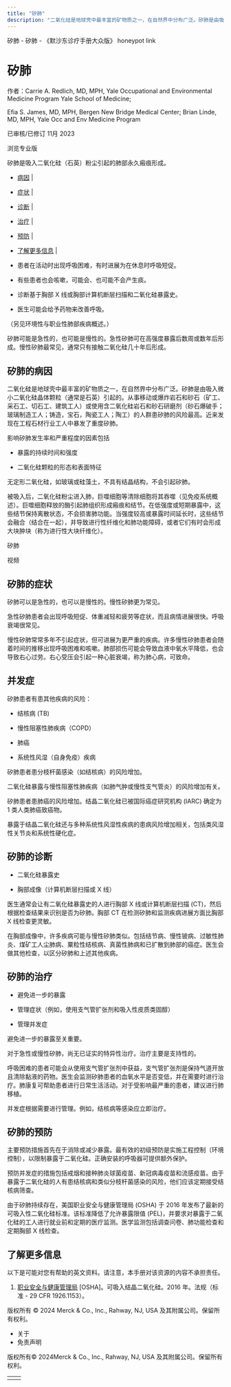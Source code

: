 ```yaml
---
title: "矽肺"
description: "二氧化硅是地球壳中最丰富的矿物质之一，在自然界中分布广泛。矽肺是由吸入微小二氧化硅晶体颗粒（通常是石英）引起的。从事移动或爆炸岩石和砂石（矿工、采石工、切石工、建筑工人）或使用含二氧化硅岩石和砂石研磨剂（砂石爆破手；玻璃制造工人；铸造，宝石，陶瓷工人；陶工）的人群患矽肺的风险最高。近来发现在工程石材行业工人中暴发了重度矽肺。"
---
```


﻿矽肺 \- 矽肺 \- 《默沙东诊疗手册大众版》 honeypot link

# 矽肺

作者：Carrie A. Redlich, MD, MPH, Yale Occupational and Environmental Medicine Program Yale
School of Medicine;

Efia S. James, MD, MPH, Bergen New Bridge Medical Center; Brian Linde, MD, MPH, Yale Occ and Env Medicine Program

已审核/已修订 11月 2023

浏览专业版

矽肺是吸入二氧化硅（石英）粉尘引起的肺部永久瘢痕形成。

- [病因](#病因_v87248226_zh) \|
- [症状](#症状_v87248240_zh) \|
- [诊断](#诊断_v87248269_zh) \|
- [治疗](#治疗_v87248284_zh) \|
- [预防](#预防_v87248300_zh) \|
- [了解更多信息](#了解更多信息_v87248311_zh) \|

- 患者在活动时出现呼吸困难，有时进展为在休息时呼吸短促。

- 有些患者也会咳嗽，可能会、也可能不会产生痰。

- 诊断基于胸部 X 线或胸部计算机断层扫描和二氧化硅暴露史。

- 医生可能会给予药物来改善呼吸。


（另见环境性与职业性肺部疾病概述。）

矽肺可能是急性的，也可能是慢性的。急性矽肺可在高强度暴露后数周或数年后形成。慢性矽肺最常见，通常只有接触二氧化硅几十年后形成。

## 矽肺的病因

二氧化硅是地球壳中最丰富的矿物质之一，在自然界中分布广泛。矽肺是由吸入微小二氧化硅晶体颗粒（通常是石英）引起的。从事移动或爆炸岩石和砂石（矿工、采石工、切石工、建筑工人）或使用含二氧化硅岩石和砂石研磨剂（砂石爆破手；玻璃制造工人；铸造，宝石，陶瓷工人；陶工）的人群患矽肺的风险最高。近来发现在工程石材行业工人中暴发了重度矽肺。

影响矽肺发生率和严重程度的因素包括

- 暴露的持续时间和强度

- 二氧化硅颗粒的形态和表面特征


无定形二氧化硅，如玻璃或硅藻土，不具有结晶结构，不会引起矽肺。

被吸入后，二氧化硅粉尘进入肺，巨噬细胞等清除细胞将其吞噬（见免疫系统概述）。巨噬细胞释放的酶引起肺组织形成瘢痕和结节。在低强度或短期暴露中，这些结节保持离散状态，不会损害肺功能。当强度较高或暴露时间延长时，这些结节会融合（结合在一起），并导致进行性纤维化和肺功能障碍，或者它们有时会形成大块肿块（称为进行性大块纤维化）。

矽肺



视频

## 矽肺的症状

矽肺可以是急性的，也可以是慢性的。慢性矽肺更为常见。

急性矽肺患者会出现呼吸短促、体重减轻和疲劳等症状，而且病情进展很快。呼吸衰竭很常见。

慢性矽肺常常多年不引起症状，但可进展为更严重的疾病。许多慢性矽肺患者会随着时间的推移出现呼吸困难和咳嗽。肺部损伤可能会导致血液中氧水平降低，也会导致右心过劳。右心受压会引起一种心脏衰竭，称为肺心病，可致命。

## 并发症

矽肺患者有患其他疾病的风险：

- 结核病 (TB)

- 慢性阻塞性肺疾病（COPD）

- 肺癌

- 系统性风湿（自身免疫）疾病


矽肺患者患分枝杆菌感染（如结核病）的风险增加。

二氧化硅暴露与慢性阻塞性肺疾病（如肺气肿或慢性支气管炎）的风险增加有关。

矽肺患者患肺癌的风险增加。结晶二氧化硅已被国际癌症研究机构 (IARC) 确定为 1 类人类肺癌致癌物。

暴露于结晶二氧化硅还与多种系统性风湿性疾病的患病风险增加相关，包括类风湿性关节炎和系统性硬化症。

## 矽肺的诊断

- 二氧化硅暴露史

- 胸部成像（计算机断层扫描或 X 线）


医生通常会让有二氧化硅暴露史的人进行胸部 X 线或计算机断层扫描 (CT)，然后根据检查结果来识别是否为矽肺。胸部 CT 在检测矽肺和监测疾病进展方面比胸部 X 线检查更灵敏。

在胸部成像中，许多疾病可能与慢性矽肺类似。包括结节病、慢性铍病、过敏性肺炎、煤矿工人尘肺病、粟粒性结核病、真菌性肺病和已扩散到肺部的癌症。医生会做其他检查，以区分矽肺和上述其他疾病。

## 矽肺的治疗

- 避免进一步的暴露

- 管理症状（例如，使用支气管扩张剂和吸入性皮质类固醇）

- 管理并发症


避免进一步的暴露至关重要。

对于急性或慢性矽肺，尚无已证实的特异性治疗。治疗主要是支持性的。

呼吸困难的患者可能会从使用支气管扩张剂中获益，支气管扩张剂是保持气道开放且清除黏液的药物。医生会监测矽肺患者的血氧水平是否变低，并在需要时进行治疗。肺康复可帮助患者进行日常生活活动。对于受影响最严重的患者，建议进行肺移植。

并发症根据需要进行管理。例如，结核病等感染应立即治疗。

## 矽肺的预防

主要预防措施首先在于消除或减少暴露。最有效的初级预防是实施工程控制（环境控制），以限制暴露于二氧化硅。正确安装的呼吸器可提供额外保护。

预防并发症的措施包括戒烟和接种肺炎球菌疫苗、新冠病毒疫苗和流感疫苗。由于暴露于二氧化硅的人有患结核病和类似分枝杆菌感染的风险，他们应该定期接受结核病筛查。

由于矽肺持续存在，美国职业安全与健康管理局 (OSHA) 于 2016 年发布了最新的可吸入性二氧化硅标准。该标准降低了允许暴露限值 (PEL)，并要求对暴露于二氧化硅的工人进行就业前和定期的医疗监测。医学监测包括调查问卷、肺功能检查和定期胸部 X 线检查。

## 了解更多信息

以下是可能对您有帮助的英文资料。请注意，本手册对该资源的内容不承担责任。

1. [职业安全与健康管理局](https://www.osha.gov/laws-regs/regulations/standardnumber/1926/1926.1153) \[OSHA\]。可吸入结晶二氧化硅。2016 年。法规（标准 - 29 CFR 1926.1153）。




版权所有 © 2024
Merck & Co., Inc., Rahway, NJ, USA 及其附属公司。保留所有权利。

- 关于
- 免责声明

版权所有© 2024Merck & Co., Inc., Rahway, NJ, USA 及其附属公司。保留所有权利。

|     |     |
| --- | --- |
|  |  |